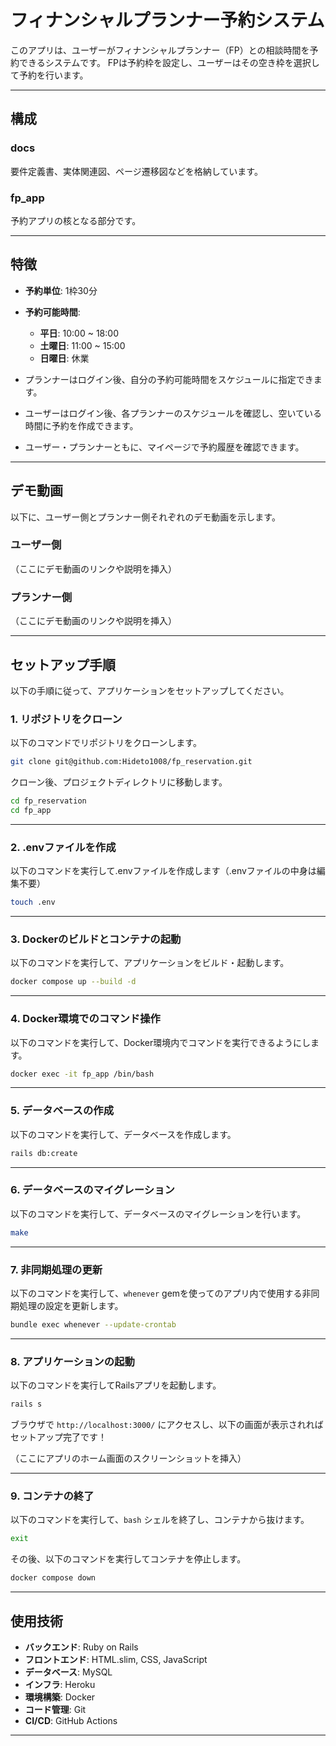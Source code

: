 # フィナンシャルプランナー予約システム

このアプリは、ユーザーがフィナンシャルプランナー（FP）との相談時間を予約できるシステムです。
FPは予約枠を設定し、ユーザーはその空き枠を選択して予約を行います。

---

## 構成

### docs
要件定義書、実体関連図、ページ遷移図などを格納しています。

### fp_app
予約アプリの核となる部分です。

---

## 特徴

- **予約単位**: 1枠30分
- **予約可能時間**:
  - **平日**: 10:00 ~ 18:00
  - **土曜日**: 11:00 ~ 15:00
  - **日曜日**: 休業

- プランナーはログイン後、自分の予約可能時間をスケジュールに指定できます。
- ユーザーはログイン後、各プランナーのスケジュールを確認し、空いている時間に予約を作成できます。
- ユーザー・プランナーともに、マイページで予約履歴を確認できます。

---

## デモ動画

以下に、ユーザー側とプランナー側それぞれのデモ動画を示します。

### ユーザー側

（ここにデモ動画のリンクや説明を挿入）

### プランナー側

（ここにデモ動画のリンクや説明を挿入）

---

## セットアップ手順

以下の手順に従って、アプリケーションをセットアップしてください。

### 1. リポジトリをクローン

以下のコマンドでリポジトリをクローンします。

```bash
git clone git@github.com:Hideto1008/fp_reservation.git
```

クローン後、プロジェクトディレクトリに移動します。

```bash
cd fp_reservation
cd fp_app
```

---

### 2. .envファイルを作成

以下のコマンドを実行して.envファイルを作成します（.envファイルの中身は編集不要）

```bash
touch .env
```

---

### 3. Dockerのビルドとコンテナの起動

以下のコマンドを実行して、アプリケーションをビルド・起動します。

```bash
docker compose up --build -d
```

---

### 4. Docker環境でのコマンド操作

以下のコマンドを実行して、Docker環境内でコマンドを実行できるようにします。

```bash
docker exec -it fp_app /bin/bash
```

---

### 5. データベースの作成

以下のコマンドを実行して、データベースを作成します。

```bash
rails db:create
```

---

### 6. データベースのマイグレーション

以下のコマンドを実行して、データベースのマイグレーションを行います。

```bash
make
```

---

### 7. 非同期処理の更新

以下のコマンドを実行して、`whenever` gemを使ってのアプリ内で使用する非同期処理の設定を更新します。

```bash
bundle exec whenever --update-crontab
```

---

### 8. アプリケーションの起動

以下のコマンドを実行してRailsアプリを起動します。

```bash
rails s
```

ブラウザで `http://localhost:3000/` にアクセスし、以下の画面が表示されればセットアップ完了です！

（ここにアプリのホーム画面のスクリーンショットを挿入）

---

### 9. コンテナの終了

以下のコマンドを実行して、`bash` シェルを終了し、コンテナから抜けます。

```bash
exit
```

その後、以下のコマンドを実行してコンテナを停止します。

```bash
docker compose down
```

---

## 使用技術

- **バックエンド**: Ruby on Rails
- **フロントエンド**: HTML.slim, CSS, JavaScript
- **データベース**: MySQL
- **インフラ**: Heroku
- **環境構築**: Docker
- **コード管理**: Git
- **CI/CD**: GitHub Actions

---

